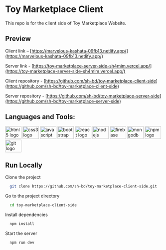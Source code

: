 # Toy Marketplace Client
This repo is for the client side of Toy Marketplace Website.

## Preview

Client link – [https://marvelous-kashata-09fb13.netlify.app/](https://marvelous-kashata-09fb13.netlify.app/)

Server link - [https://toy-marketplace-server-side-sh4mim.vercel.app/](https://toy-marketplace-server-side-sh4mim.vercel.app/)

Client repository - [https://github.com/sh-bd/toy-marketplace-client-side](https://github.com/sh-bd/toy-marketplace-client-side)

Server repository - [https://github.com/sh-bd/toy-marketplace-server-side](https://github.com/sh-bd/toy-marketplace-server-side)

## Languages and Tools:
<div align="left">
  <img src="https://cdn.jsdelivr.net/gh/devicons/devicon/icons/html5/html5-plain-wordmark.svg" height="40" width="52" alt="html5 logo"  />
  <img src="https://cdn.jsdelivr.net/gh/devicons/devicon/icons/css3/css3-plain-wordmark.svg" height="40" width="52" alt="css3 logo"  />
  <img src="https://cdn.jsdelivr.net/gh/devicons/devicon/icons/javascript/javascript-original.svg" height="40" width="52" alt="javascript logo"  />
  <img src="https://cdn.jsdelivr.net/gh/devicons/devicon/icons/bootstrap/bootstrap-original.svg" height="40" width="52" alt="bootstrap logo"  />
  <img src="https://cdn.jsdelivr.net/gh/devicons/devicon/icons/react/react-original-wordmark.svg" height="40" width="52" alt="react logo"  />
  <img src="https://cdn.jsdelivr.net/gh/devicons/devicon/icons/nodejs/nodejs-original.svg" height="40" width="52" alt="nodejs logo"  />
  <img src="https://cdn.jsdelivr.net/gh/devicons/devicon/icons/firebase/firebase-plain-wordmark.svg" height="40" width="52" alt="firebase logo"  />  
  <img src="https://cdn.jsdelivr.net/gh/devicons/devicon/icons/mongodb/mongodb-original.svg" height="40" width="52" alt="mongodb logo"  />
  <img src="https://cdn.jsdelivr.net/gh/devicons/devicon/icons/npm/npm-original-wordmark.svg" height="40" width="52" alt="npm logo"  />
  <img src="https://cdn.jsdelivr.net/gh/devicons/devicon/icons/git/git-plain-wordmark.svg" height="40" width="52" alt="git logo"  />
</div>

## Run Locally

Clone the project

```bash
  git clone https://github.com/sh-bd/toy-marketplace-client-side.git
```

Go to the project directory

```bash
  cd toy-marketplace-client-side
```

Install dependencies

```bash
  npm install
```

Start the server

```bash
  npm run dev
```